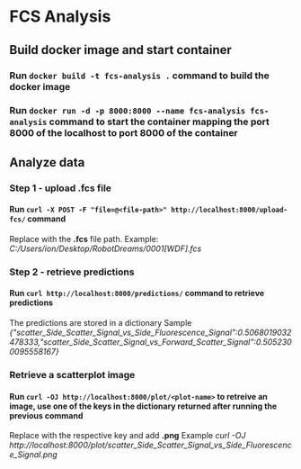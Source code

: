 # FCS Analysis

## Build docker image and start container

### Run `docker build -t fcs-analysis .` command to build the docker image

### Run `docker run -d -p 8000:8000 --name fcs-analysis fcs-analysis` command to start the container mapping the port 8000 of the localhost to port 8000 of the container

## Analyze data

### Step 1 - upload **.fcs** file

#### Run `curl -X POST -F "file=@<file-path>" http://localhost:8000/upload-fcs/` command

Replace **<file-path>** with the **.fcs** file path. Example: _C:/Users/ion/Desktop/RobotDreams/0001[WDF].fcs_

### Step 2 - retrieve predictions

#### Run `curl http://localhost:8000/predictions/` command to retrieve predictions

The predictions are stored in a dictionary
Sample _{"scatter_Side_Scatter_Signal_vs_Side_Fluorescence_Signal":0.5068019032478333,"scatter_Side_Scatter_Signal_vs_Forward_Scatter_Signal":0.5052300095558167}_

### Retrieve a scatterplot image

#### Run `curl -OJ http://localhost:8000/plot/<plot-name>` to retreive an image, use one of the keys in the dictionary returned after running the previous command

Replace **<plot-name>** with the respective key and add **.png**
Example _curl -OJ http://localhost:8000/plot/scatter_Side_Scatter_Signal_vs_Side_Fluorescence_Signal.png_
